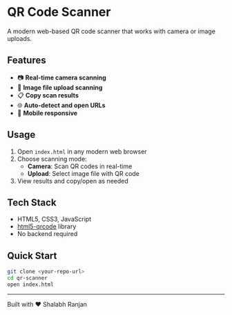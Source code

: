 # QR Code Scanner

A modern web-based QR code scanner that works with camera or image uploads.

## Features

- 📷 **Real-time camera scanning**
- 📁 **Image file upload scanning**
- 📋 **Copy scan results**
- 🌐 **Auto-detect and open URLs**
- 📱 **Mobile responsive**

## Usage

1. Open `index.html` in any modern web browser
2. Choose scanning mode:
   - **Camera**: Scan QR codes in real-time
   - **Upload**: Select image file with QR code
3. View results and copy/open as needed

## Tech Stack

- HTML5, CSS3, JavaScript
- [html5-qrcode](https://github.com/mebjas/html5-qrcode) library
- No backend required

## Quick Start

```bash
git clone <your-repo-url>
cd qr-scanner
open index.html
```
---

Built with ❤️ Shalabh Ranjan
